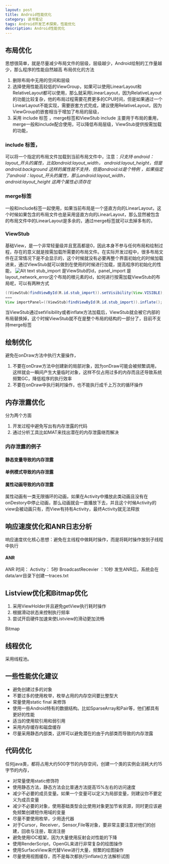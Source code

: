 ```yaml
---
layout: post
title: Android性能优化
category: 读书笔记
tags: Android开发艺术探索，性能优化
description: Android性能优化
---
```

## 布局优化
思想很简单，就是尽量减少布局文件的层级，层级越少，Android绘制的工作量越少，那么程序的性能自然越高
布局优化的方法
1. 删除布局中无用的空间和层级
2. 选择使用性能高较低的ViewGroup，如果可以使用LinearLayout和RelativeLayout都可以使用，那么就采用LinearLayout，因为RelativeLayout的功能比较复杂，他的布局过程需要花费更多的CPU时间，但是如果通过一个LinearLayout不能实现，需要嵌套方式完成，建议使用RelativeLayout，因为ViewGroup的嵌套相当于增加了布局的层级，
3. 采用 include  标签 ，merge标签和ViewStub
include 主要用于布局的重用，merge一般和include配合使用，可以降低布局层级，ViewStub提供按需加载的功能，
### include 标签，
可以将一个指定的布局文件加载到当前布局文件中，注意：*只支持 android：layout_开头的属性，比如android:layout_width， android:layout_height，但是android:background 这样的属性就不支持，但是android:id是个特例 ，如果指定了android：layout_开头的属性，那么android:layout_width， android:layout_height 这两个属性必须存在*
### merge标签
一般和include标签一起使用，如果当前布局是一个竖直方向的LinearLayout，这个时候如果包含的布局文件也是采用竖直方向的LinearLayout，那么显然被包含的布局文件中的LinearLayout是多余的，通过merge标签就可以去掉多有的，
### ViewStub
基础View，是一个非常轻量级并且宽高都是0，因此本身不参与任何布局和绘制过程，存在的意义就是按需加载所需要的布局文件。在实际开发过程中，很多布局文件在正常情况下是不会显示的，这个时候就没有必要再整个界面初始化的时候加载进来，通过VIewStub就可以做到在使用的时候进行加载，提高程序的初始化的性能，
![Alt text](https://note.youdao.com/yws/public/resource/b0933b37ddd8ac810ca1d341288bbaa7/xmlnote/WEBRESOURCE7000dcc355eec4e7c84a035a80ab2cef/3042)
stub_import 是ViewStub的id，panel_import 是layout_network_error这个布局的根元素的id，如何进行按需加载ViewStub的布局呢，可以有两种方式
``` java
((ViewStub)findViewById(R.id.stub_import)).setVisibility(View.VISIBLE);
===
View importPanel=((ViewStub)findViewById(R.id.stub_import)).inflate();
```
当ViewStub通过setVisibility或者inflate方法加载后，ViewStub就会被它内部的布局替换掉，这个时候ViewStub就不在是整个布局的结构的一部分了，目前不支持merge标签
## 绘制优化
避免在onDraw方法中执行大量操作，
1. 不要在onDraw方法中创建新的局部对象，因为onDraw可能会被频繁调用，这样就会一瞬间产生大量临时对象，这样不仅占用过多的内存而且还导致系统频繁GC，降低程序的执行效率
2. 不要在onDraw中执行耗时操作，也不能执行成千上万次的循环操作
## 内存泄露优化
分为两个方面
1. 开发过程中避免写出有内存泄露的代码
2. 通过分析工具比如MAT来找出潜在的内存泄露继而解决

### 内存泄露的例子
#### 静态变量导致的内存泄露
#### 单例模式导致的内存泄露
#### 属性动画导致的内存泄露
属性动画有一类无限循环的动画，如果在Activity中播放此类动画且没有在onDestory中停止动画，那么动画就会一直播放下去，并且这个时候Activity的view会被动画只有，而View有持有Activity，最终Activity就无法释放
## 响应速度优化和ANR日志分析
响应速度优化核心思想：避免在主线程中做耗时操作，而是将耗时操作放到子线程中执行
#### ANR
ANR 时间：
Activity： 5秒
BroadcastRecevier ：10秒
发生ANR后，系统会在data/anr目录下创建一traces.txt
## Listview优化和Bitmap优化
1. 采用ViewHolder并且避免getView执行耗时操作
2. 根据滑动状态来控制执行频率
3. 尝试开启硬件加速来使Listview的滑动更加流畅

Bitmap

## 线程优化
采用线程池。
## 一些性能优化建议
* 避免创建过多的对象
* 不要过多的使用枚举，枚举占用的内存空间要比整型大
* 常量使用static final 来修饰
* 使用一些Android特有的数据结构。比如SparseArray和Pair等，他们都具有更好的性能
* 适当的使用软引用和弱引用
* 采用内存缓存和磁盘缓存
* 尽量采用静态内部类，这样可以避免潜在的由于内部类而导致的内存泄露
## 代码优化
任何java类，都将占用大约500字节的内存空间，创建一个类的实例会消耗大约15字节的内存，
* 对常量使用static修饰符
* 使用静态方法，静态方法会比普通方法提高15%左右的访问速度
* 减少不必要的成员变量。如果一个变量可以定义为局部变量，则建议你不要定义为成员变量
* 减少不必要的对象，使用基础类型会比使用对象更加节省资源，同时更应该避免频繁创建短作用域的变量
* 尽量不要使用枚举，少用迭代器
* 对于Cursor，Receiver，Sensor,File等对象，要非常主要注意对他们的创建，回收与注册，取消注册
* 避免使用IOC框架，因为大量使用反射会对性能的下降
* 使用RenderScript，OpenGL来进行非常复杂的绘图操作
* 使用SurfaceView来代替View进行大量，频繁的绘图操作
* 尽量使用视图缓存，而不是每次都执行inflate()方法解析试图
